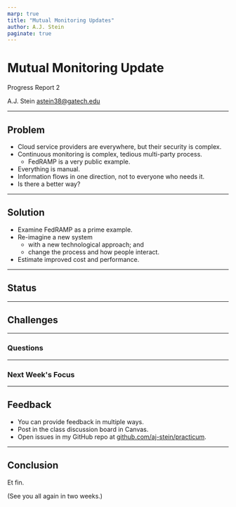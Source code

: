 ```yaml
---
marp: true
title: "Mutual Monitoring Updates"
author: A.J. Stein
paginate: true
---
```


# Mutual Monitoring Update

Progress Report 2

A.J. Stein
[astein38@gatech.edu](mailto:astein38@gatech.edu)

---

## Problem 

- Cloud service providers are everywhere, but their security is complex.
- Continuous monitoring is complex, tedious multi-party process.
    - FedRAMP is a very public example.
- Everything is manual.
- Information flows in one direction, not to everyone who needs it.
- Is there a better way?

---

## Solution

- Examine FedRAMP as a prime example.
- Re-imagine a new system
    - with a new technological approach; and
    - change the process and how people interact.
- Estimate improved cost and performance.

---

## Status

---

## Challenges

---

### Questions

--- 

### Next Week's Focus

---

## Feedback

- You can provide feedback in multiple ways.
- Post in the class discussion board in Canvas.
- Open issues in my GitHub repo at [github.com/aj-stein/practicum](https://github.com/aj-stein/practicum.git).

---

## Conclusion

Et fin.

(See you all again in two weeks.)
